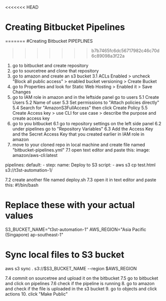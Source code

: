 <<<<<<< HEAD
# Creating Bitbucket Pipelines
=======
#Creating Bitbucket PIPEPLINES
>>>>>>> b7b7465fc6dc56717982c46c70d6c89098a3f22a
1. go to bitbucket and create repository
2. go to sourcetree and clone that repository
3. go to amazon and create an s3 bucket
3.1 ACLs Enabled > uncheck "Block all public access" > enabled bucket versioning > Create Bucket
4. go to Properties and look for Static Web Hosting > Enabled it > Save Changes
5. go to IAM role in amazon and in the leftside panel go to users
5.1 Create Users
5.2 Name of user
5.3 Set permissions to "Attach policies directly"
5.4 Search for "AmazonS3FullAccess" then click Create Policy
5.5 Create Access key > use CLI for use case > describe the purpose and create access key
6. go to you bitbucket
6.1 go to repository settings on the left side panel
6.2 under pipelines go to "Repository Variables"
6.3 Add the Access Key and the Secret Access Key that you created earlier in IAM role in amazon
7. move to your cloned repo in local machine and create file named "bitbucket-pipelines.yml"
7.1 open text editor and paste this:
image: amazon/aws-cli:latest

pipelines:
  default:
    - step:
        name: Deploy to S3
        script:
          - aws s3 cp test.html s3://t3st-automation-1/

7.2 create another file named deploy.sh
7.3 open it in text editor and paste this:
#!/bin/bash

# Replace these with your actual values
S3_BUCKET_NAME="t3st-automation-1"
AWS_REGION="Asia Pacific (Singapore) ap-southeast-1"

# Sync local files to S3 bucket
aws s3 sync . s3://$S3_BUCKET_NAME --region $AWS_REGION

7.4 commit on sourcetree and upload it on the bitbucket
7.5 go to bitbucket and click on pipelines
7.6 check if the pipeline is running
8. go to amazon and check if the file is uploaded in the s3 bucket
9. go to objects and click actions
10. click "Make Public"
